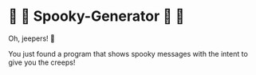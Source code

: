 # :ghost: :jack_o_lantern: Spooky-Generator :jack_o_lantern: :ghost:

 Oh, jeepers! :ghost:
 
 You just found a program that shows spooky messages with the intent to give you the creeps!
